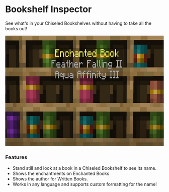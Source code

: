 # Bookshelf Inspector<!--$headerTitle--><!--$pmc:delete-->

See what's in your Chiseled Bookshelves without having to take all the books out! <!--$pmc:headerSize-->

<img src="images/bookshelf_inspector.png" alt="Enchanted Books show Enchantments!" height="350"/> <!--$localAssetToURL--> <!--$modrinth:replaceWithVideo--> <!--$pmc:delete-->

### Features
- Stand still and look at a book in a Chiseled Bookshelf to see its name.
- Shows the enchantments on Enchanted Books.
- Shows the author for Written Books.
- Works in any language and supports custom formatting for the name!
